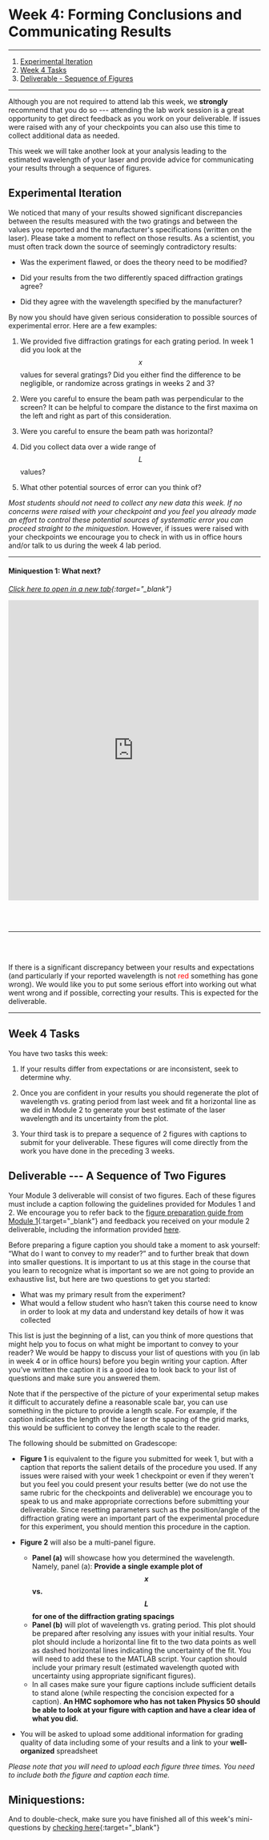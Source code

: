 # Week 4: Forming Conclusions and Communicating Results

--------------
1. [Experimental Iteration](#experimental-iteration)
2. [Week 4 Tasks](#week-4-tasks)
3. [Deliverable - Sequence of Figures](#deliverable)

--------------

Although you are not required to attend lab this week, we **strongly** recommend that you do so --- attending the lab work session is a great opportunity to get direct feedback as you work on your deliverable. If issues were raised with any of your checkpoints you can also use this time to collect additional data as needed.

This week we will take another look at your analysis leading to the estimated wavelength of your laser and provide advice for communicating your results through a sequence of figures.

## Experimental Iteration

We noticed that many of your results showed significant discrepancies between the results measured with the two gratings and between the values you reported and the manufacturer's specifications (written on the laser). Please take a moment to reflect on those results. As a scientist, you must often track down the source of seemingly contradictory  results:

- Was the experiment flawed, or does the theory need to be modified?

- Did your results from the two differently spaced diffraction gratings agree?

- Did they agree with the wavelength specified by the manufacturer?

By now you should have given serious consideration to possible sources of experimental error. Here are a few examples:

1. We provided five diffraction gratings for each grating period. In week 1 did you look at the $$x$$ values for several gratings? Did you either find the difference to be negligible, or randomize across gratings in weeks 2 and 3?

2. Were you careful to ensure the beam path was perpendicular to the screen? It can be helpful to compare the distance to the first maxima on the left and right as part of this consideration.

3. Were you careful to ensure the beam path was horizontal?

4. Did you collect data over a wide range of $$L$$ values?

5. What other potential sources of error can you think of?

*Most students should not need to collect any new data this week. If no concerns were raised with your checkpoint and you feel you already made an effort to control these potential sources of systematic error you can proceed straight to the miniquestion.* However, if issues were raised with your checkpoints we encourage you to check in with us in office hours and/or talk to us during the week 4 lab period.


----------------------

#### Miniquestion 1: What next?

*[Click here to open in a new tab](https://docs.google.com/forms/d/e/1FAIpQLSeF85mLdADYHRDn3v3ciPKl8TPqTIbpI7X9c-1N7DUKFsP9PA/viewform?){:target="_blank"}*

<iframe src="https://docs.google.com/forms/d/e/1FAIpQLSeF85mLdADYHRDn3v3ciPKl8TPqTIbpI7X9c-1N7DUKFsP9PA/viewform?embedded=true" width="500" height="600" frameborder="0" marginheight="0" marginwidth="0">Loading…
</iframe>

<br><br>

------------------------------

<br><br>

If there is a significant discrepancy between your results and expectations (and particularly if your reported wavelength is not <span style="color: #FF0000;">red</span> something has gone wrong). We would like you to put some serious effort into working out what went wrong and if possible, correcting your results. This is expected for the deliverable.



-------------

## Week 4 Tasks

You have two tasks this week:

1. If your results differ from expectations or are inconsistent, seek to determine why.

2. Once you are confident in your results you should regenerate the plot of wavelength vs. grating period from last week and fit a horizontal line as we did in Module 2 to generate your best estimate of the laser wavelength and its uncertainty from the plot.

3. Your third task is to prepare a sequence of 2 figures with captions to submit for your deliverable. These figures will come directly from the work you have done in the preceding 3 weeks.



## <a name="deliverable">Deliverable --- A Sequence of Two Figures

Your Module 3 deliverable will consist of two figures. Each of these figures must include a caption following the guidelines provided for Modules 1 and 2. We encourage you to refer back to the [figure preparation guide from Module 1](https://physics-50.github.io/Module-1/week3){:target="_blank"} and feedback you received on your module 2 deliverable, including the information provided [here](https://physics-50.github.io/Module-2/deliverable). 

Before preparing a figure caption you should take a moment to ask yourself: “What do I want to convey to my reader?” and to further break that down into smaller questions. It is important to us at this stage in the course that you learn to recognize what is important so we are not going to provide an exhaustive list, but here are two questions to get you started:

+ What was my primary result from the experiment?
+ What would a fellow student who hasn’t taken this course need to know in order to look at my data and understand key details of how it was collected

This list is just the beginning of a list, can you think of more questions that might help you to focus on what might be important to convey to your reader? We would be happy to discuss your list of questions with you (in lab in week 4 or in office hours) before you begin writing your caption. After you’ve written the caption it is a good idea to look back to your list of questions and make sure you answered them. 


Note that if the perspective of the picture of your experimental setup makes it difficult to accurately define a reasonable scale bar, you can use something in the picture to provide a length scale. For example, if the caption indicates the length of the laser or the spacing of the grid marks, this would be sufficient to convey the length scale to the reader. 

The following should be submitted on Gradescope:

+ **Figure 1** is equivalent to the figure you submitted for week 1, but with a caption that reports the salient details of the procedure you used. If any issues were raised with your week 1 checkpoint or even if they weren't but you feel you could present your results better (we do not use the same rubric for the checkpoints and deliverable) we encourage you to speak to us and make appropriate corrections before submitting your deliverable. Since resetting parameters such as the position/angle of the diffraction grating were an important part of the experimental procedure for this experiment, you should mention this procedure in the caption.

+ **Figure 2** will also be a multi-panel figure. 
    - **Panel (a)** will showcase how you determined the wavelength. Namely, panel (a):  **Provide a single example plot of $$x$$ vs. $$L$$ for one of the diffraction grating spacings** 
    - **Panel (b)** will plot of wavelength vs. grating period. This plot should be prepared after resolving any issues with your initial results. Your plot should include a horizontal line fit to the two data points as well as dashed horizontal lines indicating the uncertainty of the fit. You will need to add these to the MATLAB script. Your caption should include your primary result (estimated wavelength quoted with uncertainty using appropriate significant figures).
  + In all cases make sure your figure captions include sufficient details to stand alone (while respecting the concision expected for a caption). **An HMC sophomore who has not taken Physics 50 should be able to look at your figure with caption and have a clear idea of what you did.**

+ You will be asked to upload some additional information for grading quality of data including some of your results and a link to your **well-organized** spreadsheet

*Please note that you will need to upload each figure three times. You need to include both the figure and caption each time.*

## Miniquestions:

And to double-check, make sure you have finished all of this week's mini-questions by [checking here](mini-questions#week-4){:target="_blank"}

